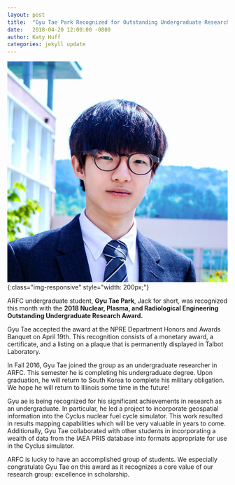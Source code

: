```yaml
---
layout: post
title:  "Gyu Tae Park Recognized for Outstanding Undergraduate Research"
date:   2018-04-20 12:00:00 -0800
author: Katy Huff
categories: jekyll update
---
```


![Gyu Tae Park](/img/people/parkg.jpg){:class="img-responsive" style="width: 200px;"}

ARFC undergraduate student, **Gyu Tae Park**, Jack for short, was recognized this 
month with the **2018 Nuclear, Plasma, and Radiological Engineering Outstanding 
Undergraduate Research Award.**  


Gyu Tae accepted the award at the NPRE Department 
Honors and Awards Banquet on April 19th.
This recognition consists of a monetary award, a certificate, and a 
listing on a plaque that is permanently displayed in Talbot Laboratory.  

In Fall 2016, Gyu Tae joined the group as an undergraduate researcher in ARFC. 
This semester he is completing his undergraduate degree. Upon graduation, he 
will return to South Korea to complete his military obligation. We hope he 
will return to Illinois some time in the future!

Gyu ae is being recognized for his significant achievements in research as an 
undergraduate. In particular, he led a project to incorporate geospatial 
information into the Cyclus nuclear fuel cycle simulator. This work resulted in 
results mapping capabilities which will be very valuable in years to come.  
Additionally, Gyu Tae collaborated with other students in incorporating a 
wealth of data from the IAEA PRIS database into formats appropriate for use in 
the Cyclus simulator.

ARFC is lucky to have an accomplished group of students. We especially congratulate 
Gyu Tae on this award as it recognizes a core value of our research group: 
excellence in scholarship. 
